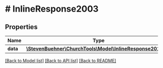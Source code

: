 # # InlineResponse2003

## Properties

Name | Type | Description | Notes
------------ | ------------- | ------------- | -------------
**data** | [**\StevenBuehner\ChurchTools\Model\InlineResponse201Data**](InlineResponse201Data.md) |  | [optional]

[[Back to Model list]](../../README.md#models) [[Back to API list]](../../README.md#endpoints) [[Back to README]](../../README.md)
